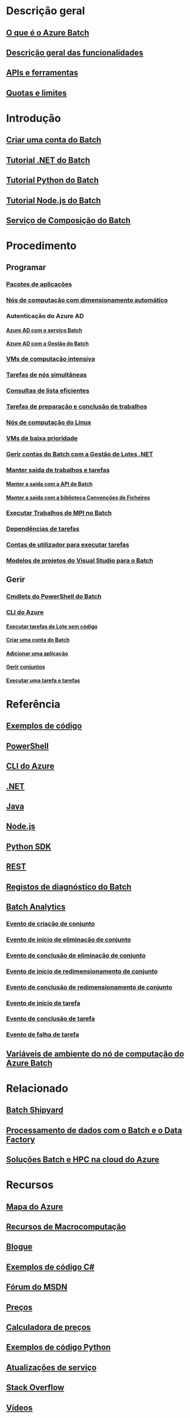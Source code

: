 # Descrição geral
## [O que é o Azure Batch](batch-technical-overview.md)
## [Descrição geral das funcionalidades](batch-api-basics.md)
## [APIs e ferramentas](batch-apis-tools.md)
## [Quotas e limites](batch-quota-limit.md)
# Introdução
## [Criar uma conta do Batch](batch-account-create-portal.md)
## [Tutorial .NET do Batch](batch-dotnet-get-started.md)
## [Tutorial Python do Batch](batch-python-tutorial.md)
## [Tutorial Node.js do Batch](batch-nodejs-get-started.md)
## [Serviço de Composição do Batch](batch-rendering-service.md)
# Procedimento
## Programar
### [Pacotes de aplicações](batch-application-packages.md)
### [Nós de computação com dimensionamento automático](batch-automatic-scaling.md)
### Autenticação do Azure AD
#### [Azure AD com o serviço Batch](batch-aad-auth.md)
#### [Azure AD com a Gestão do Batch](batch-aad-auth-management.md)
### [VMs de computação intensiva](batch-pool-compute-intensive-sizes.md)
### [Tarefas de nós simultâneas](batch-parallel-node-tasks.md)
### [Consultas de lista eficientes](batch-efficient-list-queries.md)
### [Tarefas de preparação e conclusão de trabalhos](batch-job-prep-release.md)
### [Nós de computação do Linux](batch-linux-nodes.md)
### [VMs de baixa prioridade](batch-low-pri-vms.md)
### [Gerir contas do Batch com a Gestão de Lotes .NET](batch-management-dotnet.md)
### [Manter saída de trabalhos e tarefas](batch-task-output.md)
#### [Manter a saída com a API de Batch](batch-task-output-files.md)
#### [Manter a saída com a biblioteca Convenções de Ficheiros](batch-task-output-file-conventions.md)
### [Executar Trabalhos de MPI no Batch](batch-mpi.md)
### [Dependências de tarefas](batch-task-dependencies.md)
### [Contas de utilizador para executar tarefas](batch-user-accounts.md)
### [Modelos de projetos do Visual Studio para o Batch](batch-visual-studio-templates.md)
## Gerir
### [Cmdlets do PowerShell do Batch](batch-powershell-cmdlets-get-started.md)
### [CLI do Azure](batch-cli-get-started.md)
#### [Executar tarefas de Lote sem código](batch-cli-templates.md)
#### [Criar uma conta do Batch](./scripts/batch-cli-sample-create-account.md)
#### [Adicionar uma aplicação](./scripts/batch-cli-sample-add-application.md)
#### [Gerir conjuntos](./scripts/batch-cli-sample-manage-pool.md)
#### [Executar uma tarefa e tarefas](./scripts/batch-cli-sample-run-job.md)
# Referência
## [Exemplos de código](https://azure.microsoft.com/en-us/resources/samples/?service=batch)
## [PowerShell](/powershell/module/azurerm.batch)
## [CLI do Azure](/cli/azure/batch)
## [.NET](/dotnet/api/microsoft.azure.batch)
## [Java](/java/api/com.microsoft.azure.batch)
## [Node.js](http://azure.github.io/azure-sdk-for-node/azure-batch/latest)
## [Python SDK](http://azure-sdk-for-python.readthedocs.io/en/latest/ref/azure.batch.html)
## [REST](/rest/api/batchservice)
## [Registos de diagnóstico do Batch](batch-diagnostics.md)
## [Batch Analytics](batch-analytics.md)
### [Evento de criação de conjunto](batch-pool-create-event.md)
### [Evento de início de eliminação de conjunto](batch-pool-delete-start-event.md)
### [Evento de conclusão de eliminação de conjunto](batch-pool-delete-complete-event.md)
### [Evento de início de redimensionamento de conjunto](batch-pool-resize-start-event.md)
### [Evento de conclusão de redimensionamento de conjunto](batch-pool-resize-complete-event.md)
### [Evento de início de tarefa](batch-task-start-event.md)
### [Evento de conclusão de tarefa](batch-task-complete-event.md)
### [Evento de falha de tarefa](batch-task-fail-event.md)
## [Variáveis de ambiente do nó de computação do Azure Batch](batch-compute-node-environment-variables.md)

# Relacionado
## [Batch Shipyard](https://github.com/Azure/batch-shipyard)
## [Processamento de dados com o Batch e o Data Factory](../data-factory/data-factory-data-processing-using-batch.md?toc=%2fazure%2fbatch%2ftoc.json)
## [Soluções Batch e HPC na cloud do Azure](batch-hpc-solutions.md)

# Recursos
## [Mapa do Azure](https://azure.microsoft.com/roadmap/)
## [Recursos de Macrocomputação](big-compute-resources.md)
## [Blogue](https://blogs.technet.microsoft.com/windowshpc/)
## [Exemplos de código C#](https://github.com/Azure/azure-batch-samples/tree/master/CSharp/)
## [Fórum do MSDN](https://social.msdn.microsoft.com/Forums/en-us/home?forum=azurebatch)
## [Preços](https://azure.microsoft.com/pricing/details/batch/)
## [Calculadora de preços](https://azure.microsoft.com/pricing/calculator/)
## [Exemplos de código Python](https://github.com/Azure/azure-batch-samples/tree/master/Python/Batch)
## [Atualizações de serviço](https://azure.microsoft.com/updates/?product=batch&updatetype=&platform=)
## [Stack Overflow](http://stackoverflow.com/questions/tagged/azure-batch)
## [Vídeos](https://azure.microsoft.com/documentation/videos/index/?services=batch)


